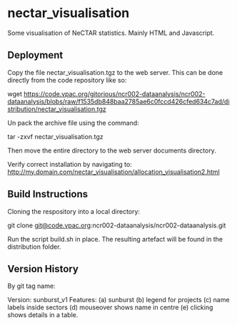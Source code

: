 nectar_visualisation
====================

Some visualisation of NeCTAR statistics. Mainly HTML and Javascript.

Deployment
--------------------

Copy the file nectar_visualisation.tgz to the web server. This can be done directly from the code repository like so:

wget https://code.vpac.org/gitorious/ncr002-dataanalysis/ncr002-dataanalysis/blobs/raw/f1535db848baa2785ae6c0fccd426cfed634c7ad/distribution/nectar_visualisation.tgz

Un pack the archive file  using the command:

tar -zxvf nectar_visualisation.tgz

Then move the entire directory to the web server documents directory.

Verify correct installation by navigating to:
 http://my.domain.com/nectar_visualisation/allocation_visualisation2.html 

Build Instructions
--------------------

Cloning the respository into a local directory:

git clone git@code.vpac.org:ncr002-dataanalysis/ncr002-dataanalysis.git

Run the script build.sh in place. The resulting artefact will be found in the distribution folder.

Version History
--------------------

By git tag name:

Version: sunburst_v1
Features: 
	(a) sunburst
	(b) legend for projects
	(c) name labels inside sectors
	(d) mouseover shows name in centre
	(e) clicking shows details in a table.




